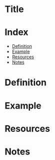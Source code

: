# Title

# Index

- [Definition](#definition)
- [Example](#example)
- [Resources](#resources)
- [Notes](#notes)

# Definition

# Example

# Resources

# Notes
